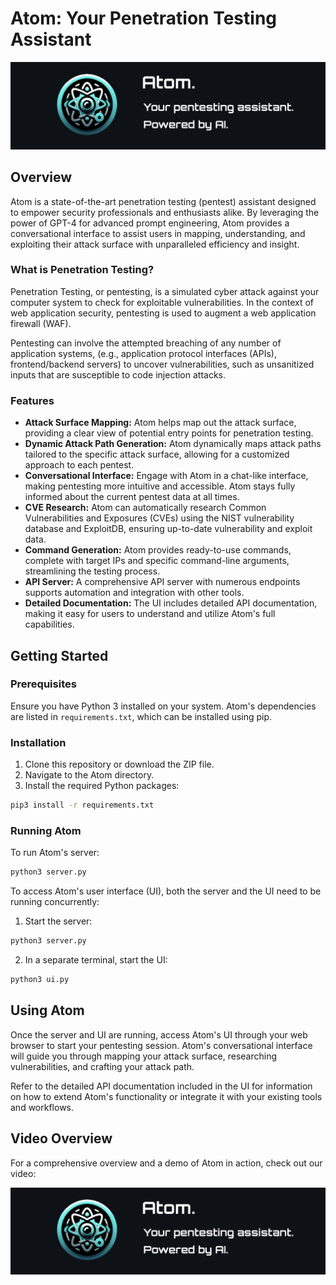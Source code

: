 # Atom: Your Penetration Testing Assistant

![Atom Cover Image](images/cover.png)

## Overview

Atom is a state-of-the-art penetration testing (pentest) assistant designed to empower security professionals and enthusiasts alike. By leveraging the power of GPT-4 for advanced prompt engineering, Atom provides a conversational interface to assist users in mapping, understanding, and exploiting their attack surface with unparalleled efficiency and insight.

### What is Penetration Testing?

Penetration Testing, or pentesting, is a simulated cyber attack against your computer system to check for exploitable vulnerabilities. In the context of web application security, pentesting is used to augment a web application firewall (WAF).

Pentesting can involve the attempted breaching of any number of application systems, (e.g., application protocol interfaces (APIs), frontend/backend servers) to uncover vulnerabilities, such as unsanitized inputs that are susceptible to code injection attacks.

### Features

- **Attack Surface Mapping:** Atom helps map out the attack surface, providing a clear view of potential entry points for penetration testing.
- **Dynamic Attack Path Generation:** Atom dynamically maps attack paths tailored to the specific attack surface, allowing for a customized approach to each pentest.
- **Conversational Interface:** Engage with Atom in a chat-like interface, making pentesting more intuitive and accessible. Atom stays fully informed about the current pentest data at all times.
- **CVE Research:** Atom can automatically research Common Vulnerabilities and Exposures (CVEs) using the NIST vulnerability database and ExploitDB, ensuring up-to-date vulnerability and exploit data.
- **Command Generation:** Atom provides ready-to-use commands, complete with target IPs and specific command-line arguments, streamlining the testing process.
- **API Server:** A comprehensive API server with numerous endpoints supports automation and integration with other tools.
- **Detailed Documentation:** The UI includes detailed API documentation, making it easy for users to understand and utilize Atom's full capabilities.

## Getting Started

### Prerequisites

Ensure you have Python 3 installed on your system. Atom's dependencies are listed in `requirements.txt`, which can be installed using pip.

### Installation

1. Clone this repository or download the ZIP file.
2. Navigate to the Atom directory.
3. Install the required Python packages:

```sh
pip3 install -r requirements.txt
```

### Running Atom

To run Atom's server:

```sh
python3 server.py
```

To access Atom's user interface (UI), both the server and the UI need to be running concurrently:

1. Start the server:

```sh
python3 server.py
```

2. In a separate terminal, start the UI:

```sh
python3 ui.py
```

## Using Atom

Once the server and UI are running, access Atom's UI through your web browser to start your pentesting session. Atom's conversational interface will guide you through mapping your attack surface, researching vulnerabilities, and crafting your attack path.

Refer to the detailed API documentation included in the UI for information on how to extend Atom's functionality or integrate it with your existing tools and workflows.

## Video Overview

For a comprehensive overview and a demo of Atom in action, check out our video:

[![Watch the video](images/cover.png)](videos.mp4)
